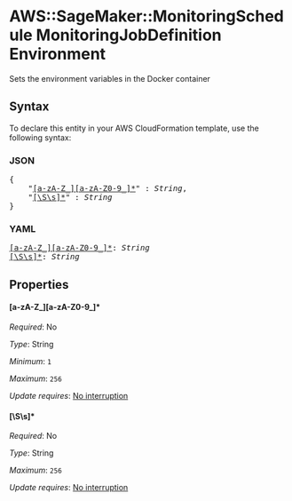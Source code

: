 # AWS::SageMaker::MonitoringSchedule MonitoringJobDefinition Environment

Sets the environment variables in the Docker container

## Syntax

To declare this entity in your AWS CloudFormation template, use the following syntax:

### JSON

<pre>
{
    "<a href="#[a-za-z_][a-za-z0-9_]*" title="[a-zA-Z_][a-zA-Z0-9_]*">[a-zA-Z_][a-zA-Z0-9_]*</a>" : <i>String</i>,
    "<a href="#[\s\s]*" title="[\S\s]*">[\S\s]*</a>" : <i>String</i>
}
</pre>

### YAML

<pre>
<a href="#[a-za-z_][a-za-z0-9_]*" title="[a-zA-Z_][a-zA-Z0-9_]*">[a-zA-Z_][a-zA-Z0-9_]*</a>: <i>String</i>
<a href="#[\s\s]*" title="[\S\s]*">[\S\s]*</a>: <i>String</i>
</pre>

## Properties

#### \[a-zA-Z_][a-zA-Z0-9_]*

_Required_: No

_Type_: String

_Minimum_: <code>1</code>

_Maximum_: <code>256</code>

_Update requires_: [No interruption](https://docs.aws.amazon.com/AWSCloudFormation/latest/UserGuide/using-cfn-updating-stacks-update-behaviors.html#update-no-interrupt)

#### \[\S\s]*

_Required_: No

_Type_: String

_Maximum_: <code>256</code>

_Update requires_: [No interruption](https://docs.aws.amazon.com/AWSCloudFormation/latest/UserGuide/using-cfn-updating-stacks-update-behaviors.html#update-no-interrupt)

